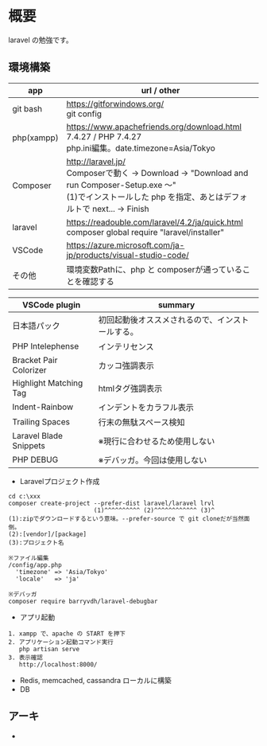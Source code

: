# 概要
laravel の勉強です。

## 環境構築
| app        | url / other |
|------------|-------------|
| git bash   | https://gitforwindows.org/ <br> git config  |
| php(xampp) | https://www.apachefriends.org/download.html <br> 7.4.27 / PHP 7.4.27 <br> php.ini編集。date.timezone=Asia/Tokyo |
| Composer   | http://laravel.jp/ <br> Composerで動く -> Download -> "Download and run Composer-Setup.exe ～" <br> (1)でインストールした php を指定、あとはデフォルトで next... -> Finish |
| laravel    | https://readouble.com/laravel/4.2/ja/quick.html <br> composer global require "laravel/installer" |
| VSCode     | https://azure.microsoft.com/ja-jp/products/visual-studio-code/ |
| その他      | 環境変数Pathに、php と composerが通っていることを確認する |

| VSCode plugin          | summary     |
|------------------------|-------------|
| 日本語パック            | 初回起動後オススメされるので、インストールする。 |
| PHP Intelephense       | インテリセンス   |
| Bracket Pair Colorizer | カッコ強調表示   |
| Highlight Matching Tag | htmlタグ強調表示 |
| Indent-Rainbow         | インデントをカラフル表示 |
| Trailing Spaces        | 行末の無駄スペース検知 |
| Laravel Blade Snippets | ※現行に合わせるため使用しない |
| PHP DEBUG              | ※デバッガ。今回は使用しない |


* Laravelプロジェクト作成

```
cd c:\xxx
composer create-project --prefer-dist laravel/laravel lrvl
                        (1)^^^^^^^^^^ (2)^^^^^^^^^^^^ (3)^
(1):zipでダウンロードするという意味。--prefer-source で git cloneだが当然面倒。
(2):[vendor]/[package]
(3):プロジェクト名

※ファイル編集
/config/app.php
  'timezone' => 'Asia/Tokyo'
  'locale'   => 'ja'

※デバッガ
composer require barryvdh/laravel-debugbar
```

* アプリ起動
```
1. xampp で、apache の START を押下
2. アプリケーション起動コマンド実行
   php artisan serve
3. 表示確認
   http://localhost:8000/
```

* Redis, memcached, cassandra ローカルに構築
* DB

## アーキ
* 



